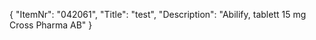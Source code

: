 {
  "ItemNr": "042061",
  "Title": "test",
  "Description": "Abilify, tablett 15 mg Cross Pharma AB"
}